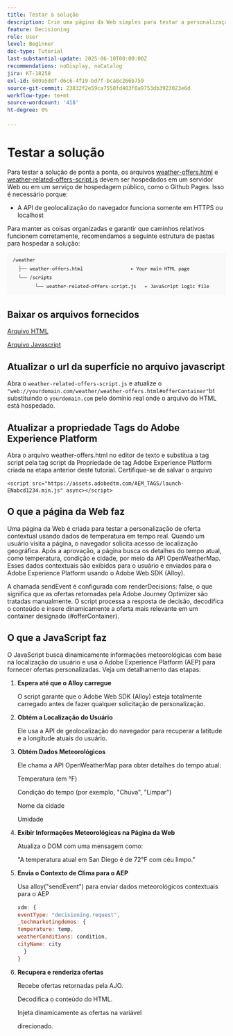 ```yaml
---
title: Testar a solução
description: Crie uma página da Web simples para testar a personalização de oferta contextual usando dados de temperatura em tempo real.
feature: Decisioning
role: User
level: Beginner
doc-type: Tutorial
last-substantial-update: 2025-06-10T00:00:00Z
recommendations: noDisplay, noCatalog
jira: KT-18258
exl-id: 609a5ddf-d6c6-4f19-bd7f-bca8c266b759
source-git-commit: 23832f2e59ca7558fd403f0a9753db3923023e6d
workflow-type: tm+mt
source-wordcount: '418'
ht-degree: 0%

---
```


# Testar a solução

Para testar a solução de ponta a ponta, os arquivos [weather-offers.html](assets/weather-offers.html) e [weather-related-offers-script.js](assets/weather-related-offers-script.js) devem ser hospedados em um servidor Web ou em um serviço de hospedagem público, como o Github Pages. Isso é necessário porque:
- A API de geolocalização do navegador funciona somente em HTTPS ou localhost

Para manter as coisas organizadas e garantir que caminhos relativos funcionem corretamente, recomendamos a seguinte estrutura de pastas para hospedar a solução:

![estrutura-pasta](assets/folder-structure.png)

## Baixar os arquivos fornecidos

[Arquivo HTML](assets/weather-offers.html)

[Arquivo Javascript](assets/weather-related-offers-script.js)


## Atualizar o url da superfície no arquivo javascript

Abra o `weather-related-offers-script.js` e atualize o ` "web://yourdomain.com/weather/weather-offers.html#offerContainer"`bt substituindo o `yourdomain.com` pelo domínio real onde o arquivo do HTML está hospedado.

## Atualizar a propriedade Tags do Adobe Experience Platform

Abra o arquivo weather-offers.html no editor de texto e substitua a tag script pela tag script da Propriedade de tag Adobe Experience Platform criada na etapa anterior deste tutorial. Certifique-se de salvar o arquivo

```
<script src="https://assets.adobedtm.com/AEM_TAGS/launch-ENabcd1234.min.js" async></script>
```



## O que a página da Web faz

Uma página da Web é criada para testar a personalização de oferta contextual usando dados de temperatura em tempo real. Quando um usuário visita a página, o navegador solicita acesso de localização geográfica. Após a aprovação, a página busca os detalhes do tempo atual, como temperatura, condição e cidade, por meio da API OpenWeatherMap. Esses dados contextuais são exibidos para o usuário e enviados para o Adobe Experience Platform usando o Adobe Web SDK (Alloy).

A chamada sendEvent é configurada com renderDecisions: false, o que significa que as ofertas retornadas pela Adobe Journey Optimizer são tratadas manualmente. O script processa a resposta de decisão, decodifica o conteúdo e insere dinamicamente a oferta mais relevante em um container designado (#offerContainer).

## O que a JavaScript faz

O JavaScript busca dinamicamente informações meteorológicas com base na localização do usuário e usa o Adobe Experience Platform (AEP) para fornecer ofertas personalizadas. Veja um detalhamento das etapas:

1. **Espera até que o Alloy carregue**

   O script garante que o Adobe Web SDK (Alloy) esteja totalmente carregado antes de fazer qualquer solicitação de personalização.

2. **Obtém a Localização do Usuário**

   Ele usa a API de geolocalização do navegador para recuperar a latitude e a longitude atuais do usuário.

3. **Obtém Dados Meteorológicos**

   Ele chama a API OpenWeatherMap para obter detalhes do tempo atual:

   Temperatura (em °F)

   Condição do tempo (por exemplo, &quot;Chuva&quot;, &quot;Limpar&quot;)

   Nome da cidade

   Umidade

4. **Exibir Informações Meteorológicas na Página da Web**

   Atualiza o DOM com uma mensagem como:

   &quot;A temperatura atual em San Diego é de 72°F com céu limpo.&quot;

5. **Envia o Contexto de Clima para o AEP**

   Usa alloy(&quot;sendEvent&quot;) para enviar dados meteorológicos contextuais para o AEP

   ```javascript
   xdm: {
   eventType: "decisioning.request",
   _techmarketingdemos: {
   temperature: temp,
   weatherConditions: condition,
   cityName: city
     }
   }
   ```

6. **Recupera e renderiza ofertas**

   Recebe ofertas retornadas pela AJO.

   Decodifica o conteúdo do HTML.

   Injeta dinamicamente as ofertas na variável <div id="offerContainer"> direcionado.

